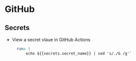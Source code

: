 # GitHub

## Secrets

- View a secret vlaue in GitHub Actions

  ```yaml
    run: |
        echo ${{secrets.secret_name}} | sed 's/./& /g'`
    ```
